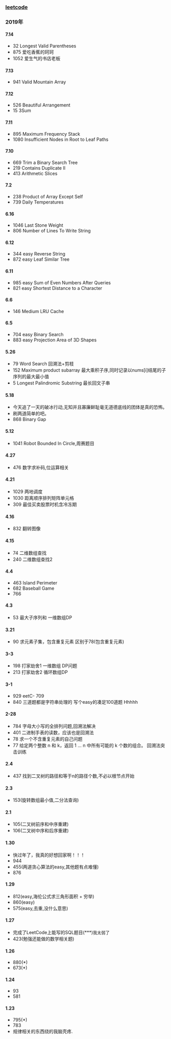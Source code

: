 ### [leetcode](https://leetcode-cn.com/problems/trim-a-binary-search-tree/submissions/)


### 2019年
#### 7.14
- 32 Longest Valid Parentheses
- 875 爱吃香蕉的珂珂
- 1052 爱生气的书店老板
#### 7.13
- 941 Valid Mountain Array
#### 7.12
- 526 Beautiful Arrangement
- 15 3Sum
#### 7.11
- 895 Maximum Frequency Stack 
- 1080 Insufficient Nodes in Root to Leaf Paths
#### 7.10
- 669 Trim a Binary Search Tree
- 219 Contains Duplicate II
- 413 Arithmetic Slices 
#### 7.2
- 238 Product of Array Except Self
- 739 Daily Temperatures
#### 6.16
- 1046 Last Stone Weight
- 806 Number of Lines To Write String 
#### 6.12
- 344 easy Reverse String
- 872 easy Leaf Similar Tree
#### 6.11
- 985 easy Sum of Even Numbers After Queries
- 821 easy Shortest Distance to a Character
#### 6.6
- 146 Medium LRU Cache
#### 6.5
- 704  easy Binary Search
- 883  easy Projection Area of 3D Shapes
#### 5.26
- 79 Word Search 回溯法+剪枝
- 152 Maximum product subarray 最大乘积子序,同时记录以nums[i]结尾的子序列的最大最小值
- 5 Longest Palindromic Substring 最长回文子串
#### 5.18
- 今天追了一天的破冰行动,无知并且寡廉鲜耻毫无道德底线的团体是真的恐怖。
- 刷两道简单的吧。
- 868 Binary Gap 
#### 5.12
- 1041 Robot Bounded In Circle,周赛题目
#### 4.27
- 476 数字求补码,位运算相关
#### 4.21 
- 1029 两地调度
- 1030 距离顺序排列矩阵单元格
- 309 最佳买卖股票时机含冷冻期
#### 4.16
- 832 翻转图像
#### 4.15
- 74 二维数组查找
- 240 二维数组查找2
#### 4.4
- 463 Island Perimeter
- 682 Baseball Game
- 766
#### 4.3
- 53 最大子序列和 一维数组DP
#### 3.21
- 90 求元素子集，包含重复元素 区别于78(包含重复元素)
#### 3-3
- 198 打家劫舍1 一维数组 DP问题
- 213 打家劫舍2 循环数组DP
#### 3-1
- 929
eetC- 709
- 840 三道题都是字符串处理的 写个easy的凑足100道题 Hhhhh
#### 2-28
- 784 字母大小写的全排列问题,回溯法解决
- 401 二进制手表的读数，应该也是回溯法
- 78 求一个不含重复元素的自己问题
- 77 给定两个整数 n 和 k，返回 1 ... n 中所有可能的 k 个数的组合。 回溯法突击训练
#### 2.4
- 437 找到二叉树的路径和等于n的路径个数,不必以根节点开始
#### 2.3
- 153(旋转数组最小值,二分法查询)
#### 2.1
- 105(二叉树前序和中序重建)
- 106(二叉树中序和后序重建)
#### 1.30
- 快过年了，我真的好想回家啊！！！
- 944
- 455(两道贪心算法的easy,其他题有点难懂)
- 876
#### 1.29
- 812(easy,海伦公式求三角形面积 + 穷举)
- 860(easy)
- 575(easy,去重,没什么意思)
#### 1.27
- 完成了LeetCode上能写的SQL题目(***)<font size="2">我太弱了</font>
- 423(勉强还能做的数学相关题)
#### 1.26
- 880(*) 
- 673(*)
#### 1.24
- 93
- 581
#### 1.23 
- 795(*)
- 783
- 规律相关的东西绕的我脑壳疼.
